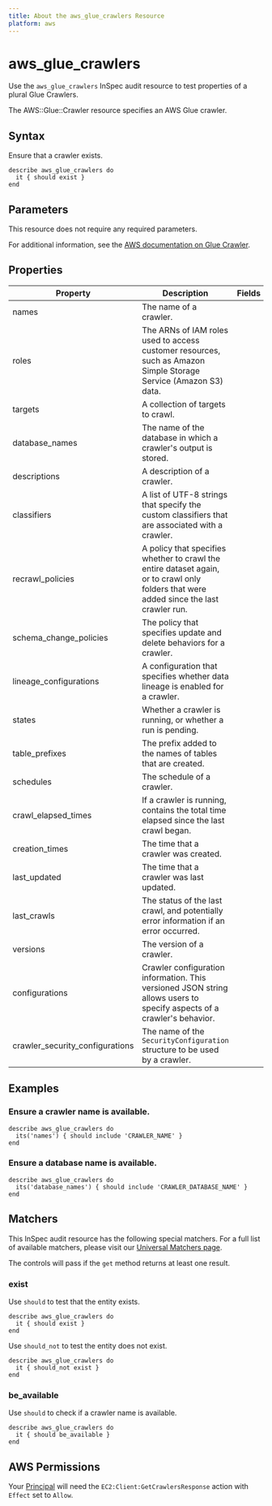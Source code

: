 ```yaml
---
title: About the aws_glue_crawlers Resource
platform: aws
---
```


# aws_glue_crawlers

Use the `aws_glue_crawlers` InSpec audit resource to test properties of a plural Glue Crawlers.

The AWS::Glue::Crawler resource specifies an AWS Glue crawler.

## Syntax

Ensure that a crawler exists.

    describe aws_glue_crawlers do
      it { should exist }
    end

## Parameters

This resource does not require any required parameters.

For additional information, see the [AWS documentation on Glue Crawler](https://docs.aws.amazon.com/AWSCloudFormation/latest/UserGuide/aws-resource-glue-crawler.html).

## Properties

| Property | Description | Fields |
| --- | --- | --- |
| names | The name of a crawler. |
| roles | The ARNs of IAM roles used to access customer resources, such as Amazon Simple Storage Service (Amazon S3) data. |
| targets | A collection of targets to crawl. |
| database_names | The name of the database in which a crawler's output is stored. |
| descriptions | A description of a crawler. |
| classifiers | A list of UTF-8 strings that specify the custom classifiers that are associated with a crawler. |
| recrawl_policies | A policy that specifies whether to crawl the entire dataset again, or to crawl only folders that were added since the last crawler run. |
| schema_change_policies | The policy that specifies update and delete behaviors for a crawler. |
| lineage_configurations | A configuration that specifies whether data lineage is enabled for a crawler. |
| states | Whether a crawler is running, or whether a run is pending. |
| table_prefixes | The prefix added to the names of tables that are created. |
| schedules | The schedule of a crawler. |
| crawl_elapsed_times | If a crawler is running, contains the total time elapsed since the last crawl began. |
| creation_times | The time that a crawler was created. |
| last_updated | The time that a crawler was last updated. |
| last_crawls | The status of the last crawl, and potentially error information if an error occurred. |
| versions | The version of a crawler. |
| configurations | Crawler configuration information. This versioned JSON string allows users to specify aspects of a crawler's behavior. |
| crawler_security_configurations | The name of the `SecurityConfiguration` structure to be used by a crawler. |

## Examples

### Ensure a crawler name is available.

    describe aws_glue_crawlers do
      its('names') { should include 'CRAWLER_NAME' }
    end

### Ensure a database name is available.

    describe aws_glue_crawlers do
      its('database_names') { should include 'CRAWLER_DATABASE_NAME' }
    end

## Matchers

This InSpec audit resource has the following special matchers. For a full list of available matchers, please visit our [Universal Matchers page](https://www.inspec.io/docs/reference/matchers/).

The controls will pass if the `get` method returns at least one result.

### exist

Use `should` to test that the entity exists.

    describe aws_glue_crawlers do
      it { should exist }
    end

Use `should_not` to test the entity does not exist.
      
    describe aws_glue_crawlers do
      it { should_not exist }
    end

### be_available

Use `should` to check if a crawler name is available.

    describe aws_glue_crawlers do
      it { should be_available }
    end

## AWS Permissions

Your [Principal](https://docs.aws.amazon.com/IAM/latest/UserGuide/intro-structure.html#intro-structure-principal) will need the `EC2:Client:GetCrawlersResponse` action with `Effect` set to `Allow`.